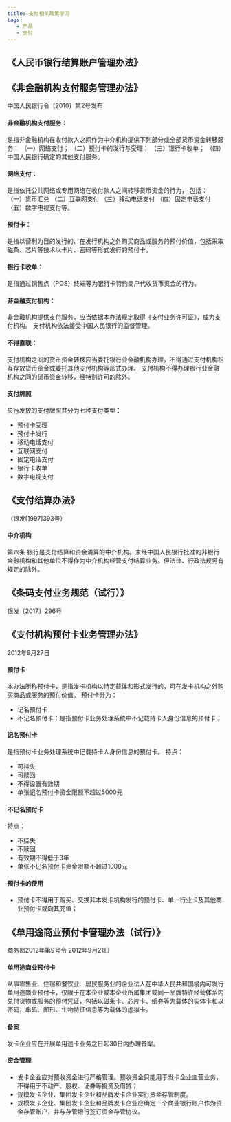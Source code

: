 ```yaml
---
title: 支付相关政策学习
tags:
   - 产品
   - 支付
---
```

## 《人民币银行结算账户管理办法》

## 《非金融机构支付服务管理办法》
中国人民银行令〔2010〕第2号发布

#### 非金融机构支付服务：
是指非金融机构在收付款人之间作为中介机构提供下列部分或全部货币资金转移服务：
（一）网络支付；
（二）预付卡的发行与受理；
（三）银行卡收单；
（四）中国人民银行确定的其他支付服务。

#### 网络支付：
是指依托公共网络或专用网络在收付款人之间转移货币资金的行为，
包括：
（一）货币汇兑
（二）互联网支付
（三）移动电话支付
（四）固定电话支付
（五）数字电视支付等。

#### 预付卡：
是指以营利为目的发行的、在发行机构之外购买商品或服务的预付价值，包括采取磁条、芯片等技术以卡片、密码等形式发行的预付卡。

#### 银行卡收单：
是指通过销售点（POS）终端等为银行卡特约商户代收货币资金的行为。

#### 非金融支付机构：
非金融机构提供支付服务，应当依据本办法规定取得《支付业务许可证》，成为支付机构。
支付机构依法接受中国人民银行的监督管理。

#### 不得直联：
支付机构之间的货币资金转移应当委托银行业金融机构办理，不得通过支付机构相互存放货币资金或委托其他支付机构等形式办理。
支付机构不得办理银行业金融机构之间的货币资金转移，经特别许可的除外。

#### 支付牌照
央行发放的支付牌照共分为七种支付类型：
* 预付卡受理
* 预付卡发行
* 移动电话支付
* 互联网支付
* 固定电话支付
* 银行卡收单
* 数字电视支付


## 《支付结算办法》
（银发[1997]393号）

#### 中介机构
第六条 银行是支付结算和资金清算的中介机构。未经中国人民银行批准的非银行金融机构和其他单位不得作为中介机构经营支付结算业务。但法律、行政法规另有规定的除外。

## 《条码支付业务规范（试行）》
银发〔2017〕296号

## 《支付机构预付卡业务管理办法》
2012年9月27日

#### 预付卡
本办法所称预付卡，是指发卡机构以特定载体和形式发行的，可在发卡机构之外购买商品或服务的预付价值。
预付卡分为：
* 记名预付卡
* 不记名预付卡：是指预付卡业务处理系统中不记载持卡人身份信息的预付卡；

#### 记名预付卡
是指预付卡业务处理系统中记载持卡人身份信息的预付卡。
特点：
* 可挂失
* 可赎回
* 不得设置有效期
* 单张记名预付卡资金限额不超过5000元

#### 不记名预付卡
特点：
* 不挂失
* 不赎回
* 有效期不得低于3年
* 单张不记名预付卡资金限额不超过1000元

#### 预付卡的使用
* 预付卡不得用于购买、交换非本发卡机构发行的预付卡、单一行业卡及其他商业预付卡或向其充值；

## 《单用途商业预付卡管理办法（试行）》
商务部2012年第9号令 2012年9月21日
#### 单用途商业预付卡
从事零售业、住宿和餐饮业、居民服务业的企业法人在中华人民共和国境内可发行单用途商业预付卡，仅限于在本企业或本企业所属集团或同一品牌特许经营体系内兑付货物或服务的预付凭证，包括以磁条卡、芯片卡、纸券等为载体的实体卡和以密码，串码、图形、生物特征信息等为载体的虚拟卡。

#### 备案
发卡企业应在开展单用途卡业务之日起30日内办理备案。

#### 资金管理
* 发卡企业应对预收资金进行严格管理。预收资金只能用于发卡企业主营业务，不得用于不动产、股权、证券等投资及借贷；
* 规模发卡企业、集团发卡企业和品牌发卡企业实行资金存管制度。
* 规模发卡企业、集团发卡企业和品牌发卡企业应确定一个商业银行账户作为资金存管账户，并与存管银行签订资金存管协议。 





